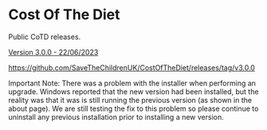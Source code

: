 # Cost Of The Diet

Public CoTD releases.

[Version 3.0.0 - 22/06/2023](https://github.com/SaveTheChildrenUK/CostOfTheDiet/releases/download/v3.0.0/Cost-of-The-Diet-Setup-3.0.0.exe)

https://github.com/SaveTheChildrenUK/CostOfTheDiet/releases/tag/v3.0.0

Important Note: 
There was a problem with the installer when performing an upgrade. Windows reported that the new version had been installed, but the reality was that it was is still running the previous version (as shown in the about page). We are still testing the fix to this problem so please continue to uninstall any previous installation prior to installing a new version.
